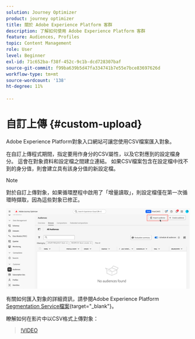 ```yaml
---
solution: Journey Optimizer
product: journey optimizer
title: 關於 Adobe Experience Platform 客群
description: 了解如何使用 Adobe Experience Platform 客群
feature: Audiences, Profiles
topic: Content Management
role: User
level: Beginner
exl-id: 71c652ba-f38f-452c-9c1b-dcd728307baf
source-git-commit: f99ba639b5d47fa334741b7e55e7bce83697626d
workflow-type: tm+mt
source-wordcount: '138'
ht-degree: 11%

---
```


# 自訂上傳 {#custom-upload}

Adobe Experience Platform對象入口網站可讓您使用CSV檔案匯入對象。

在自訂上傳程式期間，指定要用作身分的CSV屬性，以及它對應到的設定檔身分。 這會在對象資料和設定檔之間建立連結。 如果CSV檔案包含在設定檔中找不到的身分值，則會建立具有該身分值的新設定檔。

>[!NOTE]
>
>對於自訂上傳對象，如果循環歷程中啟用了「增量讀取」，則設定檔僅在第一次循環時擷取，因為這些對象已修正。

![](assets/import-audience.png)

有關如何匯入對象的詳細資訊，請參閱Adobe Experience Platform [Segmentation Service檔案](https://experienceleague.adobe.com/zh-hant/docs/experience-platform/segmentation/ui/audience-portal#import-audience){target="_blank"}。

瞭解如何在影片中以CSV格式上傳對象：

>[!VIDEO](https://video.tv.adobe.com/v/3421714?quality=12)
